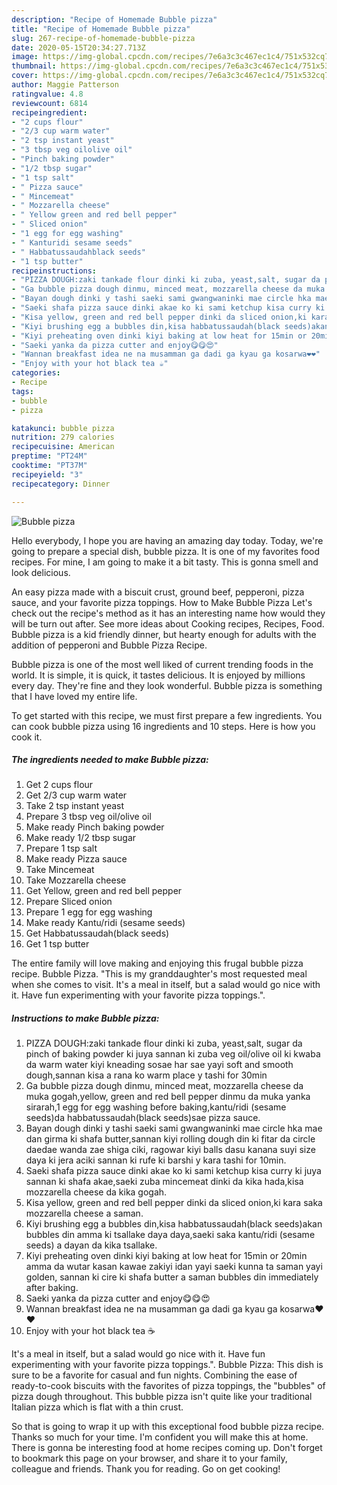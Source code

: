 ```yaml
---
description: "Recipe of Homemade Bubble pizza"
title: "Recipe of Homemade Bubble pizza"
slug: 267-recipe-of-homemade-bubble-pizza
date: 2020-05-15T20:34:27.713Z
image: https://img-global.cpcdn.com/recipes/7e6a3c3c467ec1c4/751x532cq70/bubble-pizza-recipe-main-photo.jpg
thumbnail: https://img-global.cpcdn.com/recipes/7e6a3c3c467ec1c4/751x532cq70/bubble-pizza-recipe-main-photo.jpg
cover: https://img-global.cpcdn.com/recipes/7e6a3c3c467ec1c4/751x532cq70/bubble-pizza-recipe-main-photo.jpg
author: Maggie Patterson
ratingvalue: 4.8
reviewcount: 6814
recipeingredient:
- "2 cups flour"
- "2/3 cup warm water"
- "2 tsp instant yeast"
- "3 tbsp veg oilolive oil"
- "Pinch baking powder"
- "1/2 tbsp sugar"
- "1 tsp salt"
- " Pizza sauce"
- " Mincemeat"
- " Mozzarella cheese"
- " Yellow green and red bell pepper"
- " Sliced onion"
- "1 egg for egg washing"
- " Kanturidi sesame seeds"
- " Habbatussaudahblack seeds"
- "1 tsp butter"
recipeinstructions:
- "PIZZA DOUGH:zaki tankade flour dinki ki zuba, yeast,salt, sugar da pinch of baking powder ki juya sannan ki zuba veg oil/olive oil ki kwaba da warm water kiyi kneading sosae har sae yayi soft and smooth dough,sannan kisa a rana ko warm place y tashi for 30min"
- "Ga bubble pizza dough dinmu, minced meat, mozzarella cheese da muka gogah,yellow, green and red bell pepper dinmu da muka yanka sirarah,1 egg for egg washing before baking,kantu/ridi (sesame seeds)da habbatussaudah(black seeds)sae pizza sauce."
- "Bayan dough dinki y tashi saeki sami gwangwaninki mae circle hka mae dan girma ki shafa butter,sannan kiyi rolling dough din ki fitar da circle daedae wanda zae shiga ciki, ragowar kiyi balls dasu kanana suyi size daya ki jera aciki sannan ki rufe ki barshi y kara tashi for 10min."
- "Saeki shafa pizza sauce dinki akae ko ki sami ketchup kisa curry ki juya sannan ki shafa akae,saeki zuba mincemeat dinki da kika hada,kisa mozzarella cheese da kika gogah."
- "Kisa yellow, green and red bell pepper dinki da sliced onion,ki kara saka mozzarella cheese a saman."
- "Kiyi brushing egg a bubbles din,kisa habbatussaudah(black seeds)akan bubbles din amma ki tsallake daya daya,saeki saka kantu/ridi (sesame seeds) a dayan da kika tsallake."
- "Kiyi preheating oven dinki kiyi baking at low heat for 15min or 20min amma da wutar kasan kawae zakiyi idan yayi saeki kunna ta saman yayi golden, sannan ki cire ki shafa butter a saman bubbles din immediately after baking."
- "Saeki yanka da pizza cutter and enjoy😋😋😍"
- "Wannan breakfast idea ne na musamman ga dadi ga kyau ga kosarwa❤❤"
- "Enjoy with your hot black tea ☕"
categories:
- Recipe
tags:
- bubble
- pizza

katakunci: bubble pizza 
nutrition: 279 calories
recipecuisine: American
preptime: "PT24M"
cooktime: "PT37M"
recipeyield: "3"
recipecategory: Dinner

---
```



![Bubble pizza](https://img-global.cpcdn.com/recipes/7e6a3c3c467ec1c4/751x532cq70/bubble-pizza-recipe-main-photo.jpg)

Hello everybody, I hope you are having an amazing day today. Today, we're going to prepare a special dish, bubble pizza. It is one of my favorites food recipes. For mine, I am going to make it a bit tasty. This is gonna smell and look delicious.

An easy pizza made with a biscuit crust, ground beef, pepperoni, pizza sauce, and your favorite pizza toppings. How to Make Bubble Pizza Let&#39;s check out the recipe&#39;s method as it has an interesting name how would they will be turn out after. See more ideas about Cooking recipes, Recipes, Food. Bubble pizza is a kid friendly dinner, but hearty enough for adults with the addition of pepperoni and Bubble Pizza Recipe.

Bubble pizza is one of the most well liked of current trending foods in the world. It is simple, it is quick, it tastes delicious. It is enjoyed by millions every day. They're fine and they look wonderful. Bubble pizza is something that I have loved my entire life.


To get started with this recipe, we must first prepare a few ingredients. You can cook bubble pizza using 16 ingredients and 10 steps. Here is how you cook it.

<!--inarticleads1-->

##### The ingredients needed to make Bubble pizza:

1. Get 2 cups flour
1. Get 2/3 cup warm water
1. Take 2 tsp instant yeast
1. Prepare 3 tbsp veg oil/olive oil
1. Make ready Pinch baking powder
1. Make ready 1/2 tbsp sugar
1. Prepare 1 tsp salt
1. Make ready  Pizza sauce
1. Take  Mincemeat
1. Take  Mozzarella cheese
1. Get  Yellow, green and red bell pepper
1. Prepare  Sliced onion
1. Prepare 1 egg for egg washing
1. Make ready  Kantu/ridi (sesame seeds)
1. Get  Habbatussaudah(black seeds)
1. Get 1 tsp butter


The entire family will love making and enjoying this frugal bubble pizza recipe. Bubble Pizza. &#34;This is my granddaughter&#39;s most requested meal when she comes to visit. It&#39;s a meal in itself, but a salad would go nice with it. Have fun experimenting with your favorite pizza toppings.&#34;. 

<!--inarticleads2-->

##### Instructions to make Bubble pizza:

1. PIZZA DOUGH:zaki tankade flour dinki ki zuba, yeast,salt, sugar da pinch of baking powder ki juya sannan ki zuba veg oil/olive oil ki kwaba da warm water kiyi kneading sosae har sae yayi soft and smooth dough,sannan kisa a rana ko warm place y tashi for 30min
1. Ga bubble pizza dough dinmu, minced meat, mozzarella cheese da muka gogah,yellow, green and red bell pepper dinmu da muka yanka sirarah,1 egg for egg washing before baking,kantu/ridi (sesame seeds)da habbatussaudah(black seeds)sae pizza sauce.
1. Bayan dough dinki y tashi saeki sami gwangwaninki mae circle hka mae dan girma ki shafa butter,sannan kiyi rolling dough din ki fitar da circle daedae wanda zae shiga ciki, ragowar kiyi balls dasu kanana suyi size daya ki jera aciki sannan ki rufe ki barshi y kara tashi for 10min.
1. Saeki shafa pizza sauce dinki akae ko ki sami ketchup kisa curry ki juya sannan ki shafa akae,saeki zuba mincemeat dinki da kika hada,kisa mozzarella cheese da kika gogah.
1. Kisa yellow, green and red bell pepper dinki da sliced onion,ki kara saka mozzarella cheese a saman.
1. Kiyi brushing egg a bubbles din,kisa habbatussaudah(black seeds)akan bubbles din amma ki tsallake daya daya,saeki saka kantu/ridi (sesame seeds) a dayan da kika tsallake.
1. Kiyi preheating oven dinki kiyi baking at low heat for 15min or 20min amma da wutar kasan kawae zakiyi idan yayi saeki kunna ta saman yayi golden, sannan ki cire ki shafa butter a saman bubbles din immediately after baking.
1. Saeki yanka da pizza cutter and enjoy😋😋😍
1. Wannan breakfast idea ne na musamman ga dadi ga kyau ga kosarwa❤❤
1. Enjoy with your hot black tea ☕


It&#39;s a meal in itself, but a salad would go nice with it. Have fun experimenting with your favorite pizza toppings.&#34;. Bubble Pizza: This dish is sure to be a favorite for casual and fun nights. Combining the ease of ready-to-cook biscuits with the favorites of pizza toppings, the &#34;bubbles&#34; of pizza dough throughout. This bubble pizza isn&#39;t quite like your traditional Italian pizza which is flat with a thin crust. 

So that is going to wrap it up with this exceptional food bubble pizza recipe. Thanks so much for your time. I'm confident you will make this at home. There is gonna be interesting food at home recipes coming up. Don't forget to bookmark this page on your browser, and share it to your family, colleague and friends. Thank you for reading. Go on get cooking!
